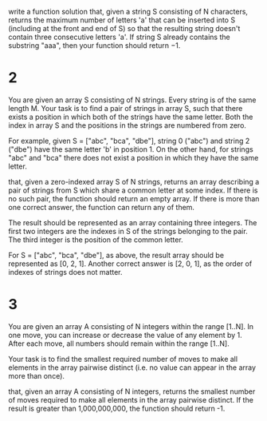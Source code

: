 write a function solution that, given a string S consisting of N characters, returns the maximum number of letters 'a' that can be inserted into S (including at the front and end of S) so that the resulting string doesn't contain three consecutive letters 'a'. If string S already contains the substring "aaa", then your function should return −1.

# 2

You are given an array S consisting of N strings. Every string is of the same length M. Your task is to find a pair of strings in array S, such that there exists a position in which both of the strings have the same letter. Both the index in array S and the positions in the strings are numbered from zero.

For example, given S = ["abc", "bca", "dbe"], string 0 ("abc") and string 2 ("dbe") have the same letter 'b' in position 1. On the other hand, for strings "abc" and "bca" there does not exist a position in which they have the same letter.

that, given a zero-indexed array S of N strings, returns an array describing a pair of strings from S which share a common letter at some index. If there is no such pair, the function should return an empty array. If there is more than one correct answer, the function can return any of them.

The result should be represented as an array containing three integers. The first two integers are the indexes in S of the strings belonging to the pair. The third integer is the position of the common letter.

For S = ["abc", "bca", "dbe"], as above, the result array should be represented as [0, 2, 1]. Another correct answer is [2, 0, 1], as the order of indexes of strings does not matter.

# 3

You are given an array A consisting of N integers within the range [1..N]. In one move, you can increase or decrease the value of any element by 1. After each move, all numbers should remain within the range [1..N].

Your task is to find the smallest required number of moves to make all elements in the array pairwise distinct (i.e. no value can appear in the array more than once).

that, given an array A consisting of N integers, returns the smallest number of moves required to make all elements in the array pairwise distinct. If the result is greater than 1,000,000,000, the function should return -1.